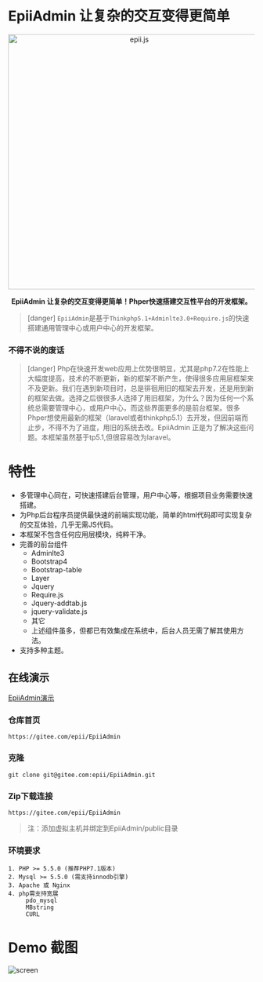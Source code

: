 # EpiiAdmin  让复杂的交互变得更简单

<p align=center>
<img src="https://raw.githubusercontent.com/epaii/epii.js/master/docs/Epii.js.jpg" alt="epii.js" width="520">
 
</p>
<p align=center >
  <b>EpiiAdmin 让复杂的交互变得更简单！Phper快速搭建交互性平台的开发框架。</b>
</p>


>[danger] `EpiiAdmin`是基于`Thinkphp5.1+Adminlte3.0+Require.js`的快速搭建通用管理中心或用户中心的开发框架。

### 不得不说的废话
>[danger] Php在快速开发web应用上优势很明显，尤其是php7.2在性能上大幅度提高，技术的不断更新，新的框架不断产生，使得很多应用层框架来不及更新。我们在遇到新项目时，总是徘徊用旧的框架去开发，还是用到新的框架去做。选择之后很很多人选择了用旧框架，为什么？因为任何一个系统总需要管理中心，或用户中心，而这些界面更多的是前台框架。很多Phper想使用最新的框架（laravel或者thinkphp5.1）去开发，但因前端而止步，不得不为了进度，用旧的系统去改。EpiiAdmin 正是为了解决这些问题。本框架虽然基于tp5.1,但很容易改为laravel。

# 特性

- 多管理中心同在，可快速搭建后台管理，用户中心等，根据项目业务需要快速搭建。
- 为Php后台程序员提供最快速的前端实现功能，简单的html代码即可实现复杂的交互体验，几乎无需JS代码。
- 本框架不包含任何应用层模块，纯粹干净。
- 完善的前台组件
    - Adminlte3
    - Bootstrap4
    - Bootstrap-table
    - Layer
    - Jquery
    - Require.js
    - Jquery-addtab.js
    - jquery-validate.js
    - 其它
    - 上述组件虽多，但都已有效集成在系统中，后台人员无需了解其使用方法。
- 支持多种主题。

## 在线演示

[EpiiAdmin演示](http://demo.epii-admin.epii.cn/)



### 仓库首页
```
https://gitee.com/epii/EpiiAdmin
```
### 克隆
```
git clone git@gitee.com:epii/EpiiAdmin.git
```
### Zip下载连接
```
https://gitee.com/epii/EpiiAdmin
```




>注：添加虚拟主机并绑定到EpiiAdmin/public目录 
### 环境要求
```
1. PHP >= 5.5.0 (推荐PHP7.1版本)
2. Mysql >= 5.5.0 (需支持innodb引擎)
3. Apache 或 Nginx
4. php需支持宽展
     pdo_mysql
     MBstring
     CURL
```



# Demo 截图
![screen]


[screen]:https://epii.gitee.io/epiiadmin-js/img/screen.png

